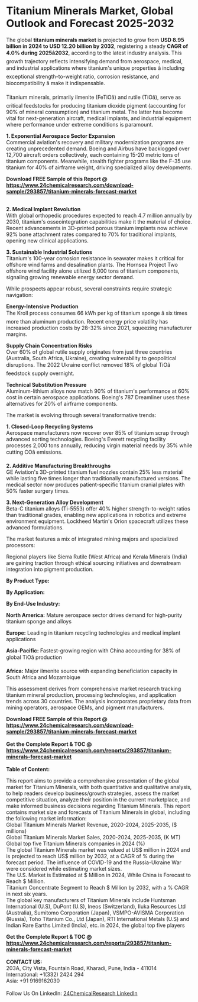 <h1>Titanium Minerals Market, Global Outlook and Forecast 2025-2032</h1><p>The global <strong>titanium minerals market</strong> is projected to grow from <strong>USD 8.95 billion in 2024 to USD 12.20 billion by 2032</strong>, registering a steady <strong>CAGR of 4.0% during 2025â2032</strong>, according to the latest industry analysis. This growth trajectory reflects intensifying demand from aerospace, medical, and industrial applications where titanium's unique properties â including exceptional strength-to-weight ratio, corrosion resistance, and biocompatibility â make it indispensable.</p><p>Titanium minerals, primarily ilmenite (FeTiOâ) and rutile (TiOâ), serve as critical feedstocks for producing titanium dioxide pigment (accounting for 90% of mineral consumption) and titanium metal. The latter has become vital for next-generation aircraft, medical implants, and industrial equipment where performance under extreme conditions is paramount.</p><p><strong>1. Exponential Aerospace Sector Expansion</strong><br>
Commercial aviation's recovery and military modernization programs are creating unprecedented demand. Boeing and Airbus have backlogged over 12,700 aircraft orders collectively, each containing 15-20 metric tons of titanium components. Meanwhile, stealth fighter programs like the F-35 use titanium for 40% of airframe weight, driving specialized alloy developments.</p><div><b>Download FREE Sample of this Report @ 
            <a href="https://www.24chemicalresearch.com/download-sample/293857/titanium-minerals-forecast-market">
            https://www.24chemicalresearch.com/download-sample/293857/titanium-minerals-forecast-market</a></b></div><br><p><strong>2. Medical Implant Revolution</strong><br>
With global orthopedic procedures expected to reach 4.7 million annually by 2030, titanium's osseointegration capabilities make it the material of choice. Recent advancements in 3D-printed porous titanium implants now achieve 92% bone attachment rates compared to 70% for traditional implants, opening new clinical applications.</p><p><strong>3. Sustainable Industrial Solutions</strong><br>
Titanium's 100-year corrosion resistance in seawater makes it critical for offshore wind farms and desalination plants. The Hornsea Project Two offshore wind facility alone utilized 8,000 tons of titanium components, signaling growing renewable energy sector demand.</p><p>While prospects appear robust, several constraints require strategic navigation:</p><p><strong>Energy-Intensive Production</strong><br>
    The Kroll process consumes 66 kWh per kg of titanium sponge â six times more than aluminum production. Recent energy price volatility has increased production costs by 28-32% since 2021, squeezing manufacturer margins.</p><p><strong>Supply Chain Concentration Risks</strong><br>
    Over 60% of global rutile supply originates from just three countries (Australia, South Africa, Ukraine), creating vulnerability to geopolitical disruptions. The 2022 Ukraine conflict removed 18% of global TiOâ feedstock supply overnight.</p><p><strong>Technical Substitution Pressure</strong><br>
    Aluminum-lithium alloys now match 90% of titanium's performance at 60% cost in certain aerospace applications. Boeing's 787 Dreamliner uses these alternatives for 20% of airframe components.</p><p>The market is evolving through several transformative trends:</p><p><strong>1. Closed-Loop Recycling Systems</strong><br>
Aerospace manufacturers now recover over 85% of titanium scrap through advanced sorting technologies. Boeing's Everett recycling facility processes 2,000 tons annually, reducing virgin material needs by 35% while cutting COâ emissions.</p><p><strong>2. Additive Manufacturing Breakthroughs</strong><br>
GE Aviation's 3D-printed titanium fuel nozzles contain 25% less material while lasting five times longer than traditionally manufactured versions. The medical sector now produces patient-specific titanium cranial plates with 50% faster surgery times.</p><p><strong>3. Next-Generation Alloy Development</strong><br>
Beta-C titanium alloys (Ti-5553) offer 40% higher strength-to-weight ratios than traditional grades, enabling new applications in robotics and extreme environment equipment. Lockheed Martin's Orion spacecraft utilizes these advanced formulations.</p><p>The market features a mix of integrated mining majors and specialized processors:</p><p>Regional players like Sierra Rutile (West Africa) and Kerala Minerals (India) are gaining traction through ethical sourcing initiatives and downstream integration into pigment production.</p><p><strong>By Product Type:</strong></p><p><strong>By Application:</strong></p><p><strong>By End-Use Industry:</strong></p><p><strong>North America:</strong> Mature aerospace sector drives demand for high-purity titanium sponge and alloys</p><p><strong>Europe:</strong> Leading in titanium recycling technologies and medical implant applications</p><p><strong>Asia-Pacific:</strong> Fastest-growing region with China accounting for 38% of global TiOâ production</p><p><strong>Africa:</strong> Major ilmenite source with expanding beneficiation capacity in South Africa and Mozambique</p><p>This assessment derives from comprehensive market research tracking titanium mineral production, processing technologies, and application trends across 30 countries. The analysis incorporates proprietary data from mining operators, aerospace OEMs, and pigment manufacturers.</p><div><b>Download FREE Sample of this Report @ 
            <a href="https://www.24chemicalresearch.com/download-sample/293857/titanium-minerals-forecast-market">
            https://www.24chemicalresearch.com/download-sample/293857/titanium-minerals-forecast-market</a></b></div><br><div><b>Get the Complete Report & TOC @ 
            <a href="https://www.24chemicalresearch.com/reports/293857/titanium-minerals-forecast-market">
            https://www.24chemicalresearch.com/reports/293857/titanium-minerals-forecast-market</a></b></div><br>
            <b>Table of Content:</b><p>This report aims to provide a comprehensive presentation of the global market for Titanium Minerals, with both quantitative and qualitative analysis, to help readers develop business/growth strategies, assess the market competitive situation, analyze their position in the current marketplace, and make informed business decisions regarding Titanium Minerals. This report contains market size and forecasts of Titanium Minerals in global, including the following market information:<br />
Global Titanium Minerals Market Revenue, 2020-2024, 2025-2035, ($ millions)<br />
Global Titanium Minerals Market Sales, 2020-2024, 2025-2035, (K MT)<br />
Global top five Titanium Minerals companies in 2024 (%)<br />
The global Titanium Minerals market was valued at US$ million in 2024 and is projected to reach US$ million by 2032, at a CAGR of % during the forecast period. The influence of COVID-19 and the Russia-Ukraine War were considered while estimating market sizes.<br />
The U.S. Market is Estimated at $ Million in 2024, While China is Forecast to Reach $ Million.<br />
Titanium Concentrate Segment to Reach $ Million by 2032, with a % CAGR in next six years.<br />
The global key manufacturers of Titanium Minerals include Huntsman International (U.S), DuPont (U.S), Ineos (Switzerland), Iluka Resources Ltd (Australia), Sumitomo Corporation (Japan), VSMPO-AVISMA Corporation (Russia), Toho Titanium Co., Ltd (Japan), RTI International Metals (U.S) and Indian Rare Earths Limited (India), etc. in 2024, the global top five players</p><div><b>Get the Complete Report & TOC @ 
            <a href="https://www.24chemicalresearch.com/reports/293857/titanium-minerals-forecast-market">
            https://www.24chemicalresearch.com/reports/293857/titanium-minerals-forecast-market</a></b></div><br><b>CONTACT US:</b><br>
            203A, City Vista, Fountain Road, Kharadi, Pune, India - 411014<br>
            International: +1(332) 2424 294<br>
            Asia: +91 9169162030 <br><br>
            Follow Us On LinkedIn: <a href="https://www.linkedin.com/company/24chemicalresearch/">24ChemicalResearch LinkedIn</a>